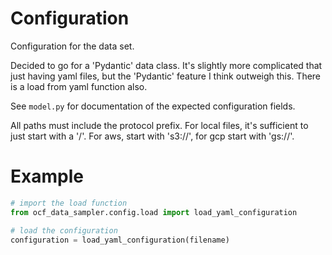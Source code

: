 # Configuration

Configuration for the data set.

Decided to go for a 'Pydantic' data class. It's slightly more complicated that just having yaml
files, but the 'Pydantic' feature I think outweigh this. There is a load from yaml function also.

See `model.py` for documentation of the expected configuration fields.

All paths must include the protocol prefix. For local files, it's sufficient to just start with a
'/'. For aws, start with 's3://', for gcp start with 'gs://'.

# Example

```python
# import the load function
from ocf_data_sampler.config.load import load_yaml_configuration

# load the configuration
configuration = load_yaml_configuration(filename)
```
